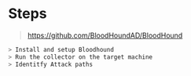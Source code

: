 # Steps

> https://github.com/BloodHoundAD/BloodHound

```bash
> Install and setup Bloodhound
> Run the collector on the target machine
> Identitfy Attack paths
```
